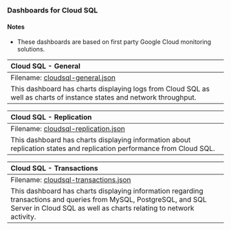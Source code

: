 ### Dashboards for Cloud SQL

#### Notes

- These dashboards are based on first party Google Cloud monitoring solutions.

|Cloud SQL - General|
|:------------------|
|Filename: [cloudsql-general.json](cloudsql-general.json)|
|This dashboard has charts displaying logs from Cloud SQL as well as charts of instance states and network throughput. |

|Cloud SQL - Replication|
|:------------------|
|Filename: [cloudsql-replication.json](cloudsql-replication.json)|
|This dashboard has charts displaying information about replication states and replication performance from Cloud SQL. |

|Cloud SQL - Transactions|
|:------------------|
|Filename: [cloudsql-transactions.json](cloudsql-transactions.json)|
|This dashboard has charts displaying information regarding transactions and queries from MySQL, PostgreSQL, and SQL Server in Cloud SQL as well as charts relating to network activity. |
